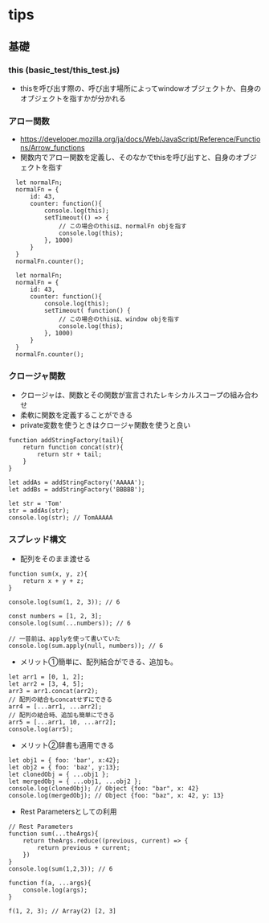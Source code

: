 # tips
## 基礎
### this (basic_test/this_test.js)
- thisを呼び出す際の、呼び出す場所によってwindowオブジェクトか、自身のオブジェクトを指すかが分かれる

### アロー関数
- https://developer.mozilla.org/ja/docs/Web/JavaScript/Reference/Functions/Arrow_functions
- 関数内でアロー関数を定義し、そのなかでthisを呼び出すと、自身のオブジェクトを指す

```
  let normalFn;
  normalFn = {
      id: 43,
      counter: function(){
          console.log(this);
          setTimeout(() => {
              // この場合のthisは、normalFn objを指す
              console.log(this);
          }, 1000)
      }
  }
  normalFn.counter();
```


```
  let normalFn;
  normalFn = {
      id: 43,
      counter: function(){
          console.log(this);
          setTimeout( function() {
              // この場合のthisは、window objを指す
              console.log(this);
          }, 1000)
      }
  }
  normalFn.counter();
```

### クロージャ関数
- クロージャは、関数とその関数が宣言されたレキシカルスコープの組み合わせ
- 柔軟に関数を定義することができる
- private変数を使うときはクロージャ関数を使うと良い

```
function addStringFactory(tail){
    return function concat(str){
        return str + tail;
    }
}

let addAs = addStringFactory('AAAAA');
let addBs = addStringFactory('BBBBB');

let str = 'Tom'
str = addAs(str);
console.log(str); // TomAAAAA
```

### スプレッド構文
- 配列をそのまま渡せる
```
function sum(x, y, z){
    return x + y + z;
}

console.log(sum(1, 2, 3)); // 6

const numbers = [1, 2, 3];
console.log(sum(...numbers)); // 6

// 一昔前は、applyを使って書いていた
console.log(sum.apply(null, numbers)); // 6
```

- メリット①簡単に、配列結合ができる、追加も。
```
let arr1 = [0, 1, 2];
let arr2 = [3, 4, 5];
arr3 = arr1.concat(arr2);
// 配列の結合もconcatせずにできる
arr4 = [...arr1, ...arr2];
// 配列の結合時、追加も簡単にできる
arr5 = [...arr1, 10, ...arr2];
console.log(arr5);
```

- メリット②辞書も適用できる
```
let obj1 = { foo: 'bar', x:42};
let obj2 = { foo: 'baz', y:13};
let clonedObj = { ...obj1 };
let mergedObj = { ...obj1, ...obj2 };
console.log(clonedObj); // Object {foo: "bar", x: 42}
console.log(mergedObj); // Object {foo: "baz", x: 42, y: 13}
```

- Rest Parametersとしての利用
```
// Rest Parameters
function sum(...theArgs){
    return theArgs.reduce((previous, current) => {
        return previous + current;
    })
}
console.log(sum(1,2,3)); // 6

function f(a, ...args){
    console.log(args);
}

f(1, 2, 3); // Array(2) [2, 3]
```
